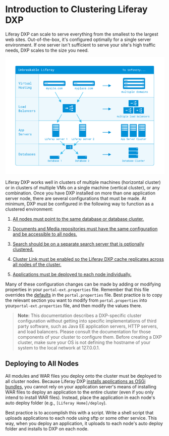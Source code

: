 # Introduction to Clustering Liferay DXP

Liferay DXP can scale to serve everything from the smallest to the largest web sites. Out-of-the-box, it's configured optimally for a single server environment. If one server isn't sufficient to serve your site's high traffic needs, DXP scales to the size you need.

![Figure 1: Liferay DXP is designed to scale to as large an installation as you need.](./introduction-to-clustering-liferay-dxp/images/01.png)

Liferay DXP works well in clusters of multiple machines (horizontal cluster) or in clusters of multiple VMs on a single machine (vertical cluster), or any combination. Once you have DXP installed on more than one application server node, there are several configurations that must be made. At minimum, DXP must be configured in the following way to function as a clustered environment:

1. [All nodes must point to the same database or database cluster.](./02-database-configuration-for-cluster-nodes.md)

2. [Documents and Media repositories must have the same configuration and be accessible to all nodes.](./03-documents-and-media-configuration-with-clustering.md)

3. [Search should be on a separate search server that is optionally clustered.](./04-clustering-search.md)

4. [Cluster Link must be enabled so the Liferay DXP cache replicates across all nodes of the cluster.](./05-cluster-link-overview.md)

5. [Applications must be deployed to each node individually.](#deploying-to-all-nodes)

Many of these configuration changes can be made by adding or modifying properties in your `portal-ext.properties` file. Remember that this file overrides the [defaults](https://docs.liferay.com/portal/7.2-latest/propertiesdoc/portal.properties.html) in the `portal.properties` file. Best practice is to copy the relevant section you want to modify from `portal.properties` into your`portal-ext.properties` file, and then modify the values there.

> **Note:** This documentation describes a DXP-specific cluster configuration without getting into specific implementations of third party software, such as Java EE application servers, HTTP servers, and load balancers. Please consult the documentation for those components of your cluster to configure them. Before creating a DXP cluster, make sure your OS is not defining the hostname of your system to the local network at 127.0.0.1.

## Deploying to All Nodes

All modules and WAR files you deploy onto the cluster must be deployed to all cluster nodes. Because Liferay DXP [installs applications as OSGi bundles](https://help.liferay.com/hc/en-us/articles/360028710332-Deploying-WARs-WAB-Generator-), you cannot rely on your application server's means of installing WAR files to deploy an application to the entire cluster (even if you only intend to install WAR files). Instead, place the application in each node's auto deploy folder (e.g., `[Liferay Home]/deploy`).

Best practice is to accomplish this with a script. Write a shell script that uploads applications to each node using sftp or some other service. This way, when you deploy an application, it uploads to each node's auto deploy folder and installs to DXP on each node.

